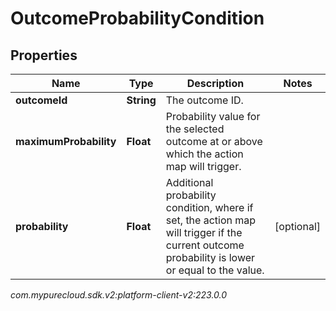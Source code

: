 # OutcomeProbabilityCondition


## Properties

| Name | Type | Description | Notes |
| ------------ | ------------- | ------------- | ------------- |
| **outcomeId** | **String** | The outcome ID. |  |
| **maximumProbability** | **Float** | Probability value for the selected outcome at or above which the action map will trigger. |  |
| **probability** | **Float** | Additional probability condition, where if set, the action map will trigger if the current outcome probability is lower or equal to the value. |  [optional] |




_com.mypurecloud.sdk.v2:platform-client-v2:223.0.0_
